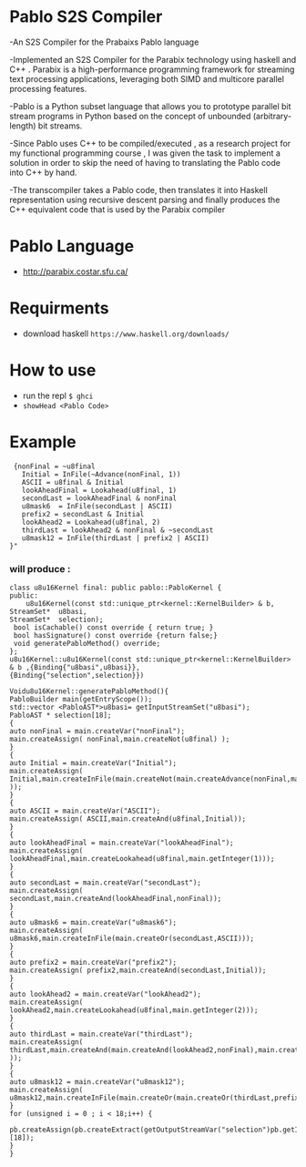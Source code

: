 # Pablo S2S Compiler
 -An S2S Compiler for the Prabaixs Pablo language 

 -Implemented an S2S Compiler for the Parabix technology using haskell and C++ . Parabix is a high-performance programming framework for streaming text processing applications, leveraging both SIMD and multicore parallel processing features.

 -Pablo is a Python subset language that allows you to prototype parallel bit stream programs in Python based on the concept of unbounded (arbitrary-length) bit streams.

 -Since Pablo uses C++ to be compiled/executed , as a research project for my functional programming course , I was given the task to implement a solution in order to skip the need of having to translating the Pablo code into C++ by hand.

  -The transcompiler takes a Pablo code, then translates it into Haskell representation using recursive descent parsing and finally produces the C++ equivalent code that is used by the Parabix compiler

# Pablo Language
  - http://parabix.costar.sfu.ca/
# Requirments
  - download haskell ```https://www.haskell.org/downloads/```
  
# How to use 
  - run the repl ``` $ ghci ```
  - ``` showHead <Pablo Code> ```
# Example 
```showHead "kernel u8u16 :: <i1>[8] u8basi -> <i1>[18] selection
 {nonFinal = ~u8final
   Initial = InFile(~Advance(nonFinal, 1))
   ASCII = u8final & Initial
   lookAheadFinal = Lookahead(u8final, 1)
   secondLast = lookAheadFinal & nonFinal
   u8mask6  = InFile(secondLast | ASCII)
   prefix2 = secondLast & Initial
   lookAhead2 = Lookahead(u8final, 2)
   thirdLast = lookAhead2 & nonFinal & ~secondLast
   u8mask12 = InFile(thirdLast | prefix2 | ASCII)
}"
```
### will produce :
```
class u8u16Kernel final: public pablo::PabloKernel {
public:
    u8u16Kernel(const std::unique_ptr<kernel::KernelBuilder> & b,
StreamSet*  u8basi,
StreamSet*  selection);
 bool isCachable() const override { return true; }
 bool hasSignature() const override {return false;}
 void generatePabloMethod() override;
};
u8u16Kernel::u8u16Kernel(const std::unique_ptr<kernel::KernelBuilder> & b ,{Binding{"u8basi",u8basi}},
{Binding{"selection",selection}})

Voidu8u16Kernel::generatePabloMethod(){
PabloBuilder main(getEntryScope());
std::vector <PabloAST*>u8basi= getInputStreamSet("u8basi");
PabloAST * selection[18];
{
auto nonFinal = main.createVar("nonFinal");
main.createAssign( nonFinal,main.createNot(u8final) );
}
{
auto Initial = main.createVar("Initial");
main.createAssign( Initial,main.createInFile(main.createNot(main.createAdvance(nonFinal,main.getInteger(1))) ));
}
{
auto ASCII = main.createVar("ASCII");
main.createAssign( ASCII,main.createAnd(u8final,Initial));
}
{
auto lookAheadFinal = main.createVar("lookAheadFinal");
main.createAssign( lookAheadFinal,main.createLookahead(u8final,main.getInteger(1)));
}
{
auto secondLast = main.createVar("secondLast");
main.createAssign( secondLast,main.createAnd(lookAheadFinal,nonFinal));
}
{
auto u8mask6 = main.createVar("u8mask6");
main.createAssign( u8mask6,main.createInFile(main.createOr(secondLast,ASCII)));
}
{
auto prefix2 = main.createVar("prefix2");
main.createAssign( prefix2,main.createAnd(secondLast,Initial));
}
{
auto lookAhead2 = main.createVar("lookAhead2");
main.createAssign( lookAhead2,main.createLookahead(u8final,main.getInteger(2)));
}
{
auto thirdLast = main.createVar("thirdLast");
main.createAssign( thirdLast,main.createAnd(main.createAnd(lookAhead2,nonFinal),main.createNot(secondLast) ));
}
{
auto u8mask12 = main.createVar("u8mask12");
main.createAssign( u8mask12,main.createInFile(main.createOr(main.createOr(thirdLast,prefix2),ASCII)));
}
for (unsigned i = 0 ; i < 18;i++) {
 pb.createAssign(pb.createExtract(getOutputStreamVar("selection")pb.getInteger(i)), [18]);
}
}
```

